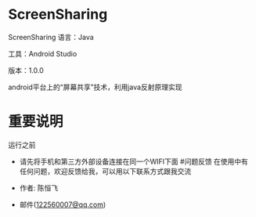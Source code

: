 # ScreenSharing
ScreenSharing
语言：Java

工具：Android Studio

版本：1.0.0

android平台上的“屏幕共享”技术，利用java反射原理实现 
# 重要说明
运行之前

* 请先将手机和第三方外部设备连接在同一个WIFI下面
#问题反馈
在使用中有任何问题，欢迎反馈给我，可以用以下联系方式跟我交流

* 作者: 陈恒飞
* 邮件(122560007@qq.com)
